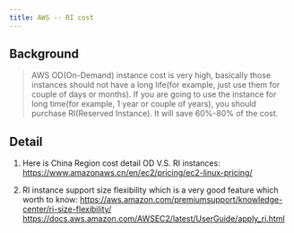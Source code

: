 ```yaml
---
title: AWS -- RI cost
---
```


## Background

> AWS OD(On-Demand) instance cost is very high, basically those instances should not have a long life(for example, just use them for couple of days or months). If you are going to use the instance for long time(for example, 1 year or couple of years), you should purchase RI(Reserved Instance). It will save 60%-80% of the cost.


## Detail

1. Here is China Region cost detail OD V.S. RI instances:
https://www.amazonaws.cn/en/ec2/pricing/ec2-linux-pricing/

2. RI instance support size flexibility which is a very good feature which worth to know:
https://aws.amazon.com/premiumsupport/knowledge-center/ri-size-flexibility/
https://docs.aws.amazon.com/AWSEC2/latest/UserGuide/apply_ri.html
